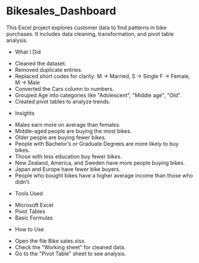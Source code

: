 # Bikesales_Dashboard
This Excel project explores customer data to find patterns in bike purchases. It includes data cleaning, transformation, and pivot table analysis.

* What I Did
- Cleaned the dataset.
- Removed duplicate entries.
- Replaced short codes for clarity:
  M → Married, S → Single
  F → Female, M → Male
- Converted the Cars column to numbers.
- Grouped Age into categories like "Adolescent", "Middle age", "Old".
- Created pivot tables to analyze trends.

* Insights
- Males earn more on average than females.
- Middle-aged people are buying the most bikes.
- Older people are buying fewer bikes.
- People with Bachelor’s or Graduate Degrees are more likely to buy bikes.
- Those with less education buy fewer bikes.
- New Zealand, America, and Sweden have more people buying bikes.
- Japan and Europe have fewer bike buyers.
- People who bought bikes have a higher average income than those who didn’t.

* Tools Used
- Microsoft Excel
- Pivot Tables
- Basic Formulas

* How to Use
- Open the file Bike sales.xlsx.
- Check the "Working sheet" for cleaned data.
- Go to the "Pivot Table" sheet to see analysis.
